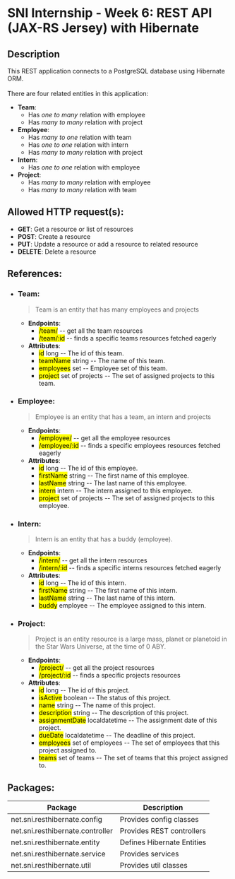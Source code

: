 # SNI Internship - Week 6: REST API (JAX-RS Jersey) with Hibernate 

## Description
This REST application connects to a PostgreSQL database using Hibernate ORM.
<br>
<br>
There are four related entities in this application:
- **Team**:
    - Has _*one to many*_ relation with employee
    - Has _*many to many*_ relation with project
- **Employee**:
    - Has _*many to one*_ relation with team
    - Has _*one to one*_ relation with intern
    - Has _*many to many*_ relation with project
- **Intern**:
    - Has _*one to one*_ relation with employee
- **Project**:
    - Has _*many to many*_ relation with employee
    - Has _*many to many*_ relation with team

## Allowed HTTP request(s):
- **GET**: Get a resource or list of resources
- **POST**: Create a resource
- **PUT**: Update a resource or add a resource to related resource
- **DELETE**: Delete a resource

## References:
- ### Team:
  > Team is an entity that has many employees and projects
    - **Endpoints**:
        - <mark>/team/</mark> -- get all the team resources
        - <mark>/team/:id</mark> -- finds a specific teams resources fetched eagerly
    - **Attributes**:
        - <mark>id</mark> long -- The id of this team.
        - <mark>teamName</mark> string -- The name of this team.
        - <mark>employees</mark> set -- Employee set of this team.
        - <mark>project</mark> set of projects -- The set of assigned projects to this team.

- ### Employee:
  > Employee is an entity that has a team, an intern and projects
    - **Endpoints**:
        - <mark>/employee/</mark> -- get all the employee resources
        - <mark>/employee/:id</mark> -- finds a specific employees resources fetched eagerly
    - **Attributes**:
        - <mark>id</mark> long -- The id of this employee.
        - <mark>firstName</mark> string -- The first name of this employee.
        - <mark>lastName</mark> string -- The last name of this employee.
        - <mark>intern</mark> intern -- The intern assigned to this employee.
        - <mark>project</mark> set of projects -- The set of assigned projects to this employee.

- ### Intern:
  > Intern is an entity that has a buddy (employee).
    - **Endpoints**:
        - <mark>/intern/</mark> -- get all the intern resources
        - <mark>/intern/:id</mark> -- finds a specific interns resources fetched eagerly
    - **Attributes**:
        - <mark>id</mark> long -- The id of this intern.
        - <mark>firstName</mark> string -- The first name of this intern.
        - <mark>lastName</mark> string -- The last name of this intern.
        - <mark>buddy</mark> employee -- The employee assigned to this intern.

- ### Project:
  > Project is an entity resource is a large mass, planet or planetoid in the Star Wars Universe, at the time of 0 ABY.
    - **Endpoints**:
        - <mark>/project/</mark> -- get all the project resources
        - <mark>/project/:id</mark> -- finds a specific projects resources
    - **Attributes**:
        - <mark>id</mark> long -- The id of this project.
        - <mark>isActive</mark> boolean -- The status of this project.
        - <mark>name</mark> string -- The name of this project.
        - <mark>description</mark> string -- The description of this project.
        - <mark>assignmentDate</mark> localdatetime -- The assignment date of this project.
        - <mark>dueDate</mark> localdatetime -- The deadline of this project.
        - <mark>employees</mark> set of employees -- The set of employees that this project assigned to.
        - <mark>teams</mark> set of teams -- The set of teams that this project assigned to.

## Packages:
| Package                          | Description                |
|----------------------------------|----------------------------|
| net.sni.resthibernate.config     | Provides config classes    |
| net.sni.resthibernate.controller | Provides REST controllers  |
| net.sni.resthibernate.entity     | Defines Hibernate Entities |
| net.sni.resthibernate.service    | Provides services          |
| net.sni.resthibernate.util       | Provides util classes      |
